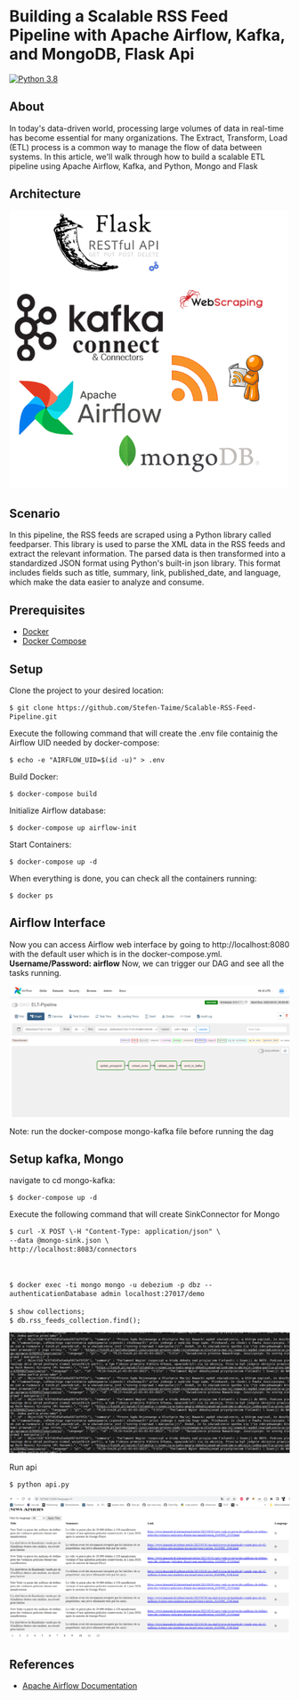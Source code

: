 # Building a Scalable RSS Feed Pipeline with Apache Airflow, Kafka, and MongoDB, Flask Api

[![Python 3.8](https://img.shields.io/badge/python-3.8-blue.svg)](https://www.python.org/downloads/release/python-380/)

## About

In today's data-driven world, processing large volumes of data in real-time has become essential for many organizations. The Extract, Transform, Load (ETL) process is a common way to manage the flow of data between systems. In this article, we'll walk through how to build a scalable ETL pipeline using Apache Airflow, Kafka, and Python, Mongo and Flask
## Architecture 

![alt text](/images/archi.png)

## Scenario
In this pipeline, the RSS feeds are scraped using a Python library called feedparser. This library is used to parse the XML data in the RSS feeds and extract the relevant information. The parsed data is then transformed into a standardized JSON format using Python's built-in json library. This format includes fields such as title, summary, link, published_date, and language, which make the data easier to analyze and consume.

## Prerequisites

- [Docker](https://docs.docker.com/get-docker/)
- [Docker Compose](https://docs.docker.com/compose/)

## Setup

Clone the project to your desired location:

    $ git clone https://github.com/Stefen-Taime/Scalable-RSS-Feed-Pipeline.git

Execute the following command that will create the .env file containig the Airflow UID needed by docker-compose:

    $ echo -e "AIRFLOW_UID=$(id -u)" > .env

Build Docker:

    $ docker-compose build 

Initialize Airflow database:

    $ docker-compose up airflow-init

Start Containers:

    $ docker-compose up -d

When everything is done, you can check all the containers running:

    $ docker ps

## Airflow Interface

Now you can access Airflow web interface by going to http://localhost:8080 with the default user which is in the docker-compose.yml. **Username/Password: airflow**
Now, we can trigger our DAG and see all the tasks running.

![alt text](/images/airflow-feeds.png)

Note: run the docker-compose mongo-kafka file before running the dag

## Setup kafka, Mongo 

navigate to cd mongo-kafka:

    $ docker-compose up -d

Execute the following command that will create SinkConnector for Mongo    

    $ curl -X POST \-H "Content-Type: application/json" \
  	--data @mongo-sink.json \
  	http://localhost:8083/connectors
  
  
  
	$ docker exec -ti mongo mongo -u debezium -p dbz --authenticationDatabase admin localhost:27017/demo

    $ show collections;
    $ db.rss_feeds_collection.find();
  
![alt text](/images/mongo-feeds.png)
  

Run api

    $ python api.py

![alt text](/images/fr.png)	


## References 

- [Apache Airflow Documentation](https://airflow.apache.org/docs/apache-airflow/stable/start/docker.html)


